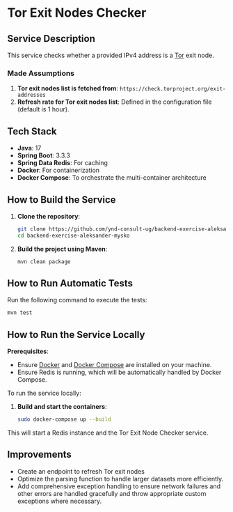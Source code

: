 # Tor Exit Nodes Checker

## Service Description

This service checks whether a provided IPv4 address is a [Tor](https://www.torproject.org/) exit node.

### Made Assumptions

1. **Tor exit nodes list is fetched from**: `https://check.torproject.org/exit-addresses`
2. **Refresh rate for Tor exit nodes list**: Defined in the configuration file (default is 1 hour).

## Tech Stack

- **Java**: 17
- **Spring Boot**: 3.3.3
- **Spring Data Redis**: For caching
- **Docker**: For containerization
- **Docker Compose**: To orchestrate the multi-container architecture

## How to Build the Service

1. **Clone the repository**:
    ```bash
    git clone https://github.com/ynd-consult-ug/backend-exercise-aleksander-mysko
    cd backend-exercise-aleksander-mysko
    ```

2. **Build the project using Maven**:
    ```bash
    mvn clean package
    ```

## How to Run Automatic Tests

Run the following command to execute the tests:
```bash
mvn test
```

## How to Run the Service Locally

**Prerequisites**:
- Ensure [Docker](https://docs.docker.com/get-docker/) and [Docker Compose](https://docs.docker.com/compose/install/) are installed on your machine.
- Ensure Redis is running, which will be automatically handled by Docker Compose.

To run the service locally:

1. **Build and start the containers**:
    ```bash
    sudo docker-compose up --build
    ```

This will start a Redis instance and the Tor Exit Node Checker service.

## Improvements
- Create an endpoint to refresh Tor exit nodes
- Optimize the parsing function to handle larger datasets more efficiently.
- Add comprehensive exception handling to ensure network failures and other errors are handled gracefully and throw appropriate custom exceptions where necessary.

